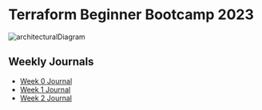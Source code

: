 # Terraform Beginner Bootcamp 2023
![architecturalDiagram](https://github.com/KapakahiCoder/terraform-beginner-bootcamp-2023/assets/54635834/707a4e4f-26bd-4923-88ce-da0af253c8f3)

## Weekly Journals
- [Week 0 Journal](journal/week0.md)
- [Week 1 Journal](journal/week1.md)
- [Week 2 Journal](journal/week2.md)
  
